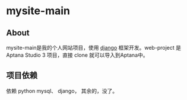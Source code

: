 mysite-main
===========
## About
mysite-main是我的个人网站项目，使用 [django](https://www.djangoproject.com/) 框架开发。web-project 是 Aptana Studio 3 项目，直接 clone 就可以导入到Aptana中。

## 项目依赖
依赖 python mysql、 django， 其余的，没了。

